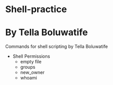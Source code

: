 # Shell-practice
# By Tella Boluwatife

Commands for shell scripting by Tella Boluwatife
* Shell Permissions
	- empty file
	- groups
	- new_owner
	- whoami